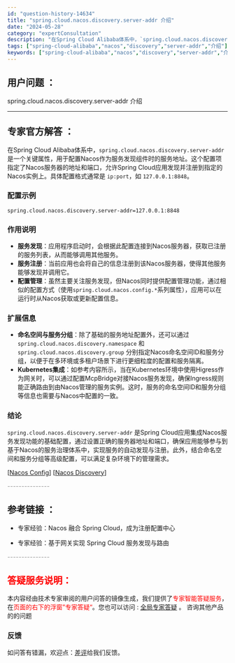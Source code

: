 ```yaml
---
id: "question-history-14634"
title: "spring.cloud.nacos.discovery.server-addr 介绍"
date: "2024-05-28"
category: "expertConsultation"
description: "在Spring Cloud Alibaba体系中，`spring.cloud.nacos.discovery.server-addr` 是一个关键属性，用于配置Nacos作为服务发现组件时的服务地址。这个配置项指定了Nacos服务器的地址和端口，允许Spring Cloud应用发现并注册到指定的Na"
tags: ["spring-cloud-alibaba","nacos","discovery","server-addr","介绍"]
keywords: ["spring-cloud-alibaba","nacos","discovery","server-addr","介绍"]
---
```


## 用户问题 ： 
 spring.cloud.nacos.discovery.server-addr 介绍  

---------------
## 专家官方解答 ：

在Spring Cloud Alibaba体系中，`spring.cloud.nacos.discovery.server-addr` 是一个关键属性，用于配置Nacos作为服务发现组件时的服务地址。这个配置项指定了Nacos服务器的地址和端口，允许Spring Cloud应用发现并注册到指定的Nacos实例上。具体配置格式通常是 `ip:port`，如 `127.0.0.1:8848`。

### 配置示例
```properties
spring.cloud.nacos.discovery.server-addr=127.0.0.1:8848
```

### 作用说明
- **服务发现**：应用程序启动时，会根据此配置连接到Nacos服务器，获取已注册的服务列表，从而能够调用其他服务。
- **服务注册**：当前应用也会将自己的信息注册到该Nacos服务器，使得其他服务能够发现并调用它。
- **配置管理**：虽然主要关注服务发现，但Nacos同时提供配置管理功能，通过相似的配置方式（使用`spring.cloud.nacos.config.*`系列属性），应用可以在运行时从Nacos获取或更新配置信息。

### 扩展信息
- **命名空间与服务分组**：除了基础的服务地址配置外，还可以通过`spring.cloud.nacos.discovery.namespace` 和 `spring.cloud.nacos.discovery.group` 分别指定Nacos命名空间ID和服务分组，以便于在多环境或多租户场景下进行更细粒度的配置和服务隔离。
- **Kubernetes集成**：如参考内容所示，当在Kubernetes环境中使用Higress作为网关时，可以通过配置McpBridge对接Nacos服务发现，确保Ingress规则能正确路由到由Nacos管理的服务实例。这时，服务的命名空间ID和服务分组等信息也需要与Nacos中配置的一致。

### 结论
`spring.cloud.nacos.discovery.server-addr` 是Spring Cloud应用集成Nacos服务发现功能的基础配置，通过设置正确的服务器地址和端口，确保应用能够参与到基于Nacos的服务治理体系中，实现服务的自动发现与注册。此外，结合命名空间和服务分组等高级配置，可以满足复杂环境下的管理需求。

[[Nacos Config](https://github.com/spring-cloud-incubator/spring-cloud-alibaba/wiki/Nacos-config)] [[Nacos Discovery](https://github.com/spring-cloud-incubator/spring-cloud-alibaba/wiki/Nacos-discovery)]


<font color="#949494">---------------</font> 


## 参考链接 ：

* 专家经验：Nacos 融合 Spring Cloud，成为注册配置中心 
 
 * 专家经验：基于网关实现 Spring Cloud 服务发现与路由 


 <font color="#949494">---------------</font> 
 


## <font color="#FF0000">答疑服务说明：</font> 

本内容经由技术专家审阅的用户问答的镜像生成，我们提供了<font color="#FF0000">专家智能答疑服务</font>，在<font color="#FF0000">页面的右下的浮窗”专家答疑“</font>。您也可以访问 : [全局专家答疑](https://answer.opensource.alibaba.com/docs/intro) 。 咨询其他产品的的问题

### 反馈
如问答有错漏，欢迎点：[差评](https://ai.nacos.io/user/feedbackByEnhancerGradePOJOID?enhancerGradePOJOId=14640)给我们反馈。
